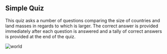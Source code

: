 ## Simple Quiz

This quiz asks a number of questions comparing the size of countries and land masses in regards to which is larger.  The correct answer is provided immediately after each question is answered and a tally of correct answers is provided at the end of the quiz.

![world](https://cloud.githubusercontent.com/assets/15336094/15529117/8489890a-21ff-11e6-945c-5ccbbeff2f93.jpg)
